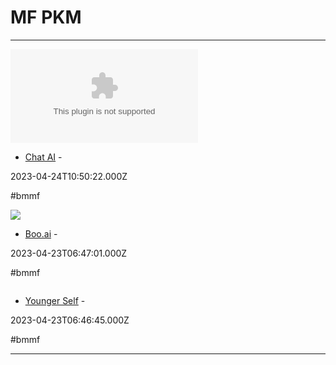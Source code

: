 # MF  PKM

---

![](https://rdl.ink/render/https%3A%2F%2Fchat.ai)

- [Chat AI](https://chat.ai) - 

2023-04-24T10:50:22.000Z

#bmmf

![](https://rdl.ink/render/https%3A%2F%2Fboo.ai%2Fedit%2F6444d44f4cb0786411071e88)

- [Boo.ai](https://boo.ai/edit/6444d44f4cb0786411071e88) - 

2023-04-23T06:47:01.000Z

#bmmf

![]()

- [Younger Self](https://chat.youngerself.ai/chat/5497a14f-8dee-42f6-b3aa-8c45d7bbe090) - 

2023-04-23T06:46:45.000Z

#bmmf

---

